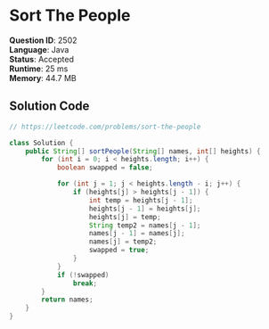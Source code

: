 # Sort The People

**Question ID**: 2502  
**Language**: Java  
**Status**: Accepted  
**Runtime**: 25 ms  
**Memory**: 44.7 MB  

## Solution Code
```java
// https://leetcode.com/problems/sort-the-people

class Solution {
    public String[] sortPeople(String[] names, int[] heights) {
        for (int i = 0; i < heights.length; i++) {
            boolean swapped = false;

            for (int j = 1; j < heights.length - i; j++) {
                if (heights[j] > heights[j - 1]) {
                    int temp = heights[j - 1];
                    heights[j - 1] = heights[j];
                    heights[j] = temp;
                    String temp2 = names[j - 1];
                    names[j - 1] = names[j];
                    names[j] = temp2;
                    swapped = true;
                }
            }
            if (!swapped)
                break;
        }
        return names;
    }
}
```
